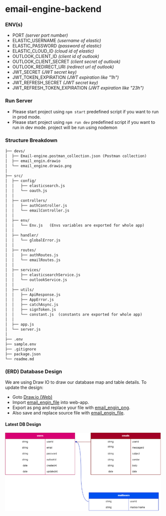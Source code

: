 # email-engine-backend



### ENV(s)
- PORT *(server port number)*
- ELASTIC_USERNAME *(username of elastic)*
- ELASTIC_PASSWORD *(password of elastic)*
- ELASTIC_CLOUD_ID *(cloud id of elastic)*
- OUTLOOK_CLIENT_ID *(client id of outlook)*
- OUTLOOK_CLIENT_SECRET *(client secret of outlook)*
- OUTLOOK_REDIRECT_URI *(redirect url of outlook)*
- JWT_SECRET *(JWT secret key)*
- JWT_TOKEN_EXPIRATION *(JWT expiration like "1h")*
- JWT_REFRESH_SECRET *(JWT secret key)*
- JWT_REFRESH_TOKEN_EXPIRATION *(JWT expiration like "23h")*


### Run Server
- Please start project using `npm start` predefined script if you want to run in prod mode.
- Please start project using `npm run dev` predefined script if you want to run in dev mode. project will be run using nodemon


### Structure Breakdown

```text
├── devs/
│  ├── Email-engine.postman_collection.json (Postman collection)
│  ├── email_engin.drawio
│  └── email_engine.drawio.png
│
├── src/
│  ├── config/
│  │   ├── elasticsearch.js
│  │   └── oauth.js
│  │
│  ├── controllers/
│  │   ├── authController.js
│  │   └── emailController.js
│  │
│  ├── env/
│  │   └── Env.js   (Envs variables are exported for whole app)
│  │
│  ├── handler/
│  │   └── globalError.js
│  │
│  ├── routes/
│  │   ├── authRoutes.js
│  │   └── emailRoutes.js
│  │
│  ├── services/
│  │   ├── elasticsearchService.js
│  │   └── outlookService.js
│  │
│  ├── utils/
│  │   ├── ApiResponse.js
│  │   ├── AppError.js
│  │   ├── catchAsync.js
│  │   ├── signToken.js
│  │   └── constant.js  (constants are exported for whole app)
│  │
│  ├── app.js
│  └── server.js
│
├── .env
├── sample.env
├── .gitignore
├── package.json
└── readme.md
```


### (ERD) Database Design
We are using Draw IO to draw our database map and table details.
To update the design:
- Goto [Draw.io (Web)](https://app.diagrams.net/)
- Import [email_engin_file](./devs/email_engin) into web-app.
- Export as png and replace your file with [email_engin_png](./devs/email_engine.drawio.png).
- Also save and replace source file with [email_engin_file](./devs/email_engin).

#### Latest DB Design
![SCR database design](./devs/email_engine.drawio.png)

